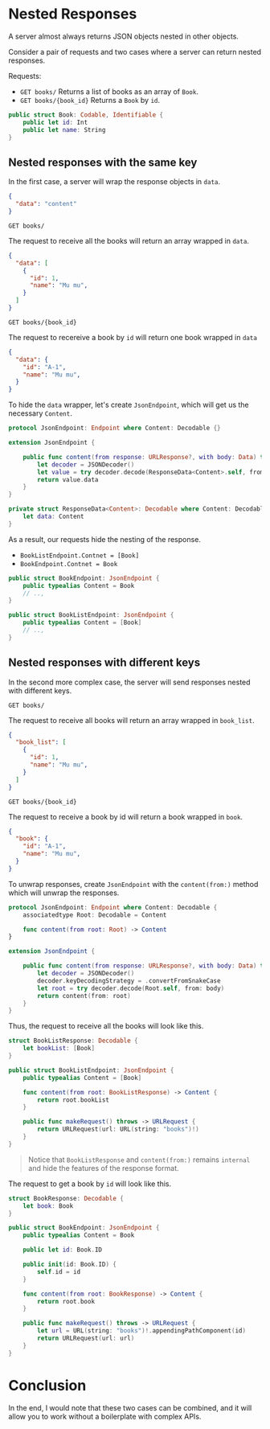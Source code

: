 # Nested Responses

A server almost always returns JSON objects nested in other objects.

Consider a pair of requests and two cases where a server can return nested responses.

Requests:
- `GET books/` Returns a list of books as an array of `Book`.
- `GET books/{book_id}` Returns a `Book` by `id`.

```swift
public struct Book: Codable, Identifiable {
    public let id: Int
    public let name: String
}
```

## Nested responses with the same key

In the first case, a server will wrap the response objects in `data`.

```json
{
  "data": "content"
}
```

`GET books/`

The request to receive all the books will return an array wrapped in `data`.

```json
{
  "data": [
    {
      "id": 1,
      "name": "Mu mu",    
    }
  ]
}
```

`GET books/{book_id}`

The request to recereive a book by `id` will return one book wrapped in `data`

```json
{
  "data": {
    "id": "A-1",
    "name": "Mu mu",    
  }
}
```

To hide the `data` wrapper, let's create `JsonEndpoint`, which will get us the necessary `Content`.

```swift
protocol JsonEndpoint: Endpoint where Content: Decodable {}

extension JsonEndpoint {

    public func content(from response: URLResponse?, with body: Data) throws -> Content {
        let decoder = JSONDecoder()
        let value = try decoder.decode(ResponseData<Content>.self, from: body)
        return value.data
    }
}

private struct ResponseData<Content>: Decodable where Content: Decodable {
    let data: Content
}
```

As a result, our requests hide the nesting of the response.

- `BookListEndpoint.Contnet = [Book]`
- `BookEndpoint.Contnet = Book`

```swift
public struct BookEndpoint: JsonEndpoint {
    public typealias Content = Book
    // ..,
}

public struct BookListEndpoint: JsonEndpoint {
    public typealias Content = [Book]
    // ..,
}
```

## Nested responses with different keys

In the second more complex case, the server will send responses nested with different keys.

`GET books/`

The request to receive all books will return an array wrapped in `book_list`.

```json
{
  "book_list": [
    {
      "id": 1,
      "name": "Mu mu",    
    }
  ]
}
```

`GET books/{book_id}`

The request to receive a book by id will return a book wrapped in `book`.

```json
{
  "book": {
    "id": "A-1",
    "name": "Mu mu",    
  }
}
```

To unwrap responses, create `JsonEndpoint` with the `content(from:)` method which will unwrap the responses.

```swift
protocol JsonEndpoint: Endpoint where Content: Decodable {
    associatedtype Root: Decodable = Content

    func content(from root: Root) -> Content
}

extension JsonEndpoint {

    public func content(from response: URLResponse?, with body: Data) throws -> Content {
        let decoder = JSONDecoder()
        decoder.keyDecodingStrategy = .convertFromSnakeCase
        let root = try decoder.decode(Root.self, from: body)
        return content(from: root)
    }
}
```

Thus, the request to receive all the books will look like this.

```swift
struct BookListResponse: Decodable {
    let bookList: [Book]
}

public struct BookListEndpoint: JsonEndpoint {
    public typealias Content = [Book]

    func content(from root: BookListResponse) -> Content {
        return root.bookList
    }

    public func makeRequest() throws -> URLRequest {
        return URLRequest(url: URL(string: "books")!)
    }
}
```

> Notice that `BookListResponse` and `content(from:)` remains `internal` and hide the features of the response format.

The request to get a book by `id` will look like this.

```swift
struct BookResponse: Decodable {
    let book: Book
}

public struct BookEndpoint: JsonEndpoint {
    public typealias Content = Book

    public let id: Book.ID

    public init(id: Book.ID) {
        self.id = id
    }

    func content(from root: BookResponse) -> Content {
        return root.book
    }

    public func makeRequest() throws -> URLRequest {
        let url = URL(string: "books")!.appendingPathComponent(id)
        return URLRequest(url: url)
    }
}
```

# Conclusion

In the end, I would note that these two cases can be combined, and it will allow you to work without a boilerplate with complex APIs.